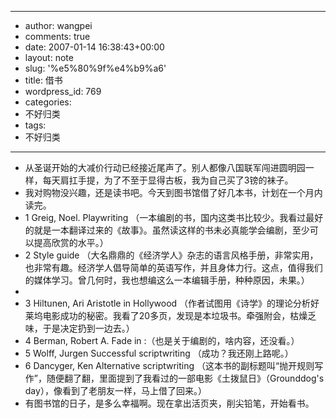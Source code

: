 - --
- author: wangpei
- comments: true
- date: 2007-01-14 16:38:43+00:00
- layout: note
- slug: '%e5%80%9f%e4%b9%a6'
- title: 借书
- wordpress_id: 769
- categories:
- 不好归类
- tags:
- 不好归类
- --
- 从圣诞开始的大减价行动已经接近尾声了。别人都像八国联军闯进圆明园一样，每天肩扛手提，为了不至于显得古板，我为自己买了3镑的袜子。
- 我对购物没兴趣，还是读书吧。今天到图书馆借了好几本书，计划在一个月内读完。
- 1  	 	Greig, Noel. 	Playwriting （一本编剧的书，国内这类书比较少。我看过最好的就是一本翻译过来的《故事》。虽然读这样的书未必真能学会编剧，至少可以提高欣赏的水平。）
- 2 		Style guide 	（大名鼎鼎的《经济学人》杂志的语言风格手册，非常实用，也非常有趣。经济学人倡导简单的英语写作，并且身体力行。这点，值得我们的媒体学习。曾几何时，我也想编这么一本编辑手册，种种原因，未果。）
- <del>
- 3 		Hiltunen, Ari 	Aristotle in Hollywood</del> （作者试图用《诗学》的理论分析好莱坞电影成功的秘密。我看了20多页，发现是本垃圾书。牵强附会，枯燥乏味，于是决定扔到一边去。）
- 4 		Berman, Robert A. 	Fade in :（也是关于编剧的，啥内容，还没看。）
- 5 		Wolff, Jurgen 	Successful scriptwriting （成功？我还刚上路呢。）
- 6 		Dancyger, Ken 	Alternative scriptwriting （这本书的副标题叫“抛开规则写作”，随便翻了翻，里面提到了我看过的一部电影《土拨鼠日》（Grounddog's day），像看到了老朋友一样，马上借了回来。）
- 有图书馆的日子，是多么幸福啊。现在拿出活页夹，削尖铅笔，开始看书。
